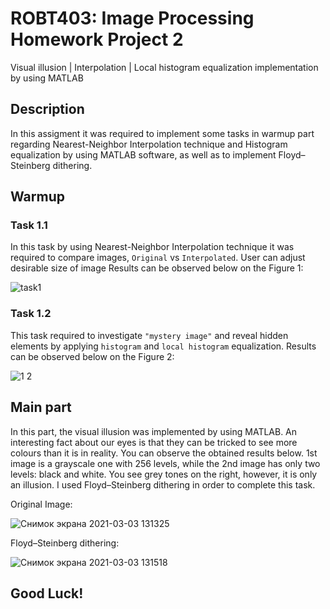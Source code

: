 # ROBT403: Image Processing Homework Project 2
Visual illusion | Interpolation | Local histogram equalization implementation by using MATLAB

## Description
In this assigment it was required to implement some tasks in warmup part regarding Nearest-Neighbor Interpolation technique and Histogram
equalization by using MATLAB software, as well as to implement Floyd–Steinberg dithering. 

## Warmup
### Task 1.1
In this task by using Nearest-Neighbor Interpolation technique it was required to compare images, `Original` vs `Interpolated`. User can adjust desirable size of image Results can be observed below on the Figure 1:  

![task1](https://user-images.githubusercontent.com/67557966/109764630-033b1980-7c1e-11eb-8c0d-243bbb406042.jpg)

### Task 1.2
This task required to investigate `"mystery image"` and reveal hidden elements by applying `histogram` and `local histogram` equalization. Results can be observed below on the Figure 2:

![1 2](https://user-images.githubusercontent.com/67557966/109764906-51501d00-7c1e-11eb-8996-97cba6446abc.jpg)


## Main part 
In this part, the visual illusion was implemented by using MATLAB. An interesting fact about our eyes is that they can be tricked to see more colours than it is in reality. You can observe the obtained results below. 1st image is a grayscale one with 256 levels, while the 2nd image has only two levels: black and white. You see grey tones on the right, however, it is only an illusion. I used Floyd–Steinberg dithering in order to complete this task.

Original Image:

![Снимок экрана 2021-03-03 131325](https://user-images.githubusercontent.com/67557966/109767769-3f707900-7c22-11eb-8094-ba66489d19b0.jpg)

Floyd–Steinberg dithering:

![Снимок экрана 2021-03-03 131518](https://user-images.githubusercontent.com/67557966/109767996-85c5d800-7c22-11eb-8668-d89dc0e52b4d.jpg)

## Good Luck!

